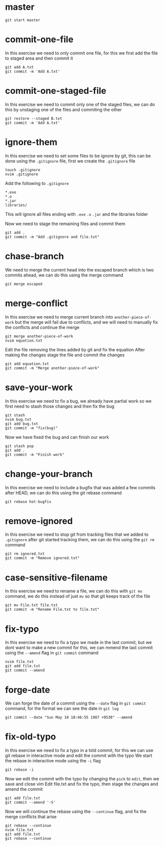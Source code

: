 # master

```
git start master
```

# commit-one-file

In this exercise we need to only commit one file, for this we first add the file to staged area and then commit it

```
git add A.txt
git commit -m 'Add A.txt'
```

# commit-one-staged-file

In this exercise we need to commit only one of the staged files, we can do this by unstaging one of the files and commiting the other

```
git restore --staged B.txt
git commit -m 'Add A.txt'
```

# ignore-them

In this exercise we need to set some files to be ignore by git, this can be done using the `.gitignore` file, first we create the `.gitignore` file

```
touch .gitignore
nvim .gitignore
```

Add the following to `.gitignore`

```
*.exe
*.o
*.jar
libraries/
```

This will ignore all files ending with `.exe` `.o` `.jar` and the libraries folder

Now we need to stage the remaining files and commit them
```
git add .
git commit -m "Add .gitignore and file.txt"
```

# chase-branch

We need to merge the current head into the escaped branch which is two commits ahead, we can do this using the merge command

```
git merge escaped
```

# merge-conflict

In this exercise we need to merge current branch into `another-piece-of-work` but the merge will fail due to conflicts, and we will need to manually fix the conflicts and continue the merge

```
git merge another-piece-of-work
nvim equation.txt
```

Edit the file removing the lines added by git and fix the equation
After making the changes stage the file and commit the changes

```
git add equation.txt
git commit -m "Merge another-piece-of-work"
```

# save-your-work

In this exercise we need to fix a bug, we already have partial work so we first need to stash those changes and then fix the bug 

```
git stash
nvim bug.txt
git add bug.txt
git commit -m "fix(bug)"
```

Now we have fixed the bug and can finish our work

```
git stash pop
git add .
git commit -m "Finish work"
```

# change-your-branch

In this exercise we need to include a bugfix that was added a few commits after HEAD, we can do this using the git rebase command

```
git rebase hot-bugfix
```

# remove-ignored

In this exercise we need to stop git from tracking files that we added to `.gitignore` after git started tracking them, we can do this using the `git rm` command 

```
git rm ignored.txt
git commit -m "Remove ignored.txt"
```

# case-sensitive-filename

In this exercise we need to rename a file, we can do this with `git mv` command, we do this instead of just `mv` so that git keeps track of the file

```
git mv File.txt file.txt
git commit -m "Rename File.txt to file.txt"
```

# fix-typo

In this exercise we need to fix a typo we made in the last commit, but we dont want to make a new commit for this, we can mmend the last commit using the `--amend` flag in `git commit` command

```
nvim file.txt
git add file.txt
git commit --amend
```

# forge-date

We can forge the date of a commit using the `--date` flag in `git commit` command, for the format we can see the date in `git log`

```
git commit --date "Sun May 18 18:46:55 1987 +0530" --amend
```

# fix-old-typo

In this exercise we need to fix a typo in a told commit, for this we can use git rebase in interactive mode and edit the commit with the typo
We start the rebase in interactive mode using the `-i` flag

```
git rebase -i
```

Now we edit the commit with the typo by changing the `pick` to `edit`, then we save and close vim
Edit file.txt and fix the typo, then stage the changes and amend the commit

```
git add file.txt
git commit --amend '-S'
```

Now we will continue the rebase using the `--continue` flag, and fix the merge conflicts that arise

```
git rebase --continue
nvim file.txt
git add file.txt
git rebase --continue
```

